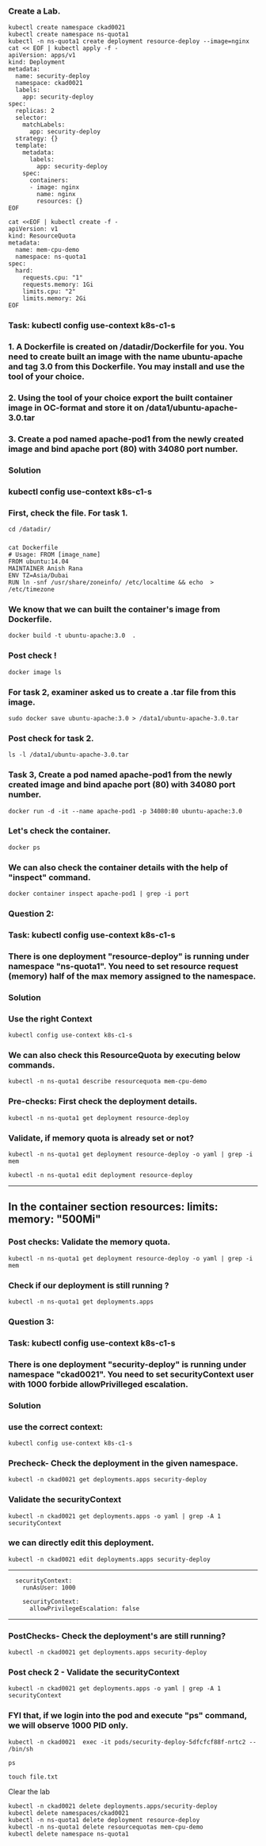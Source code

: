 ### Create a Lab.
```
kubectl create namespace ckad0021
kubectl create namespace ns-quota1
kubectl -n ns-quota1 create deployment resource-deploy --image=nginx
cat << EOF | kubectl apply -f -
apiVersion: apps/v1
kind: Deployment
metadata:
  name: security-deploy
  namespace: ckad0021
  labels:
    app: security-deploy
spec:
  replicas: 2
  selector:
    matchLabels:
      app: security-deploy
  strategy: {}
  template:
    metadata:
      labels:
        app: security-deploy
    spec:
      containers:
      - image: nginx
        name: nginx
        resources: {}
EOF

cat <<EOF | kubectl create -f -
apiVersion: v1
kind: ResourceQuota
metadata:
  name: mem-cpu-demo
  namespace: ns-quota1
spec:
  hard:
    requests.cpu: "1"
    requests.memory: 1Gi
    limits.cpu: "2"
    limits.memory: 2Gi
EOF

```



### Task:   kubectl config use-context k8s-c1-s
### 1. A Dockerfile is created on /datadir/Dockerfile for you. You need to create built an image with the name ubuntu-apache and tag 3.0 from this Dockerfile. You may install and use the tool of your choice.
### 2. Using the tool of your choice export the built container image in OC-format and store it on /data1/ubuntu-apache-3.0.tar
### 3. Create a pod named apache-pod1 from the newly created image and bind apache port (80) with 34080 port number.

### Solution

### kubectl config use-context k8s-c1-s

### First, check the file. For task 1.
```
cd /datadir/
```
###
```
cat Dockerfile 
# Usage: FROM [image_name]
FROM ubuntu:14.04
MAINTAINER Anish Rana
ENV TZ=Asia/Dubai
RUN ln -snf /usr/share/zoneinfo/ /etc/localtime && echo  > /etc/timezone
```

### We know that we can built the container's image from Dockerfile. 
```
docker build -t ubuntu-apache:3.0  .
```

### Post check !
```
docker image ls
```

### For task 2, examiner asked us to create a .tar file from this image.

```
sudo docker save ubuntu-apache:3.0 > /data1/ubuntu-apache-3.0.tar
```

### Post check for task 2.
```
ls -l /data1/ubuntu-apache-3.0.tar
```

### Task 3, Create a pod named apache-pod1 from the newly created image and bind apache port (80) with 34080 port number.

```
docker run -d -it --name apache-pod1 -p 34080:80 ubuntu-apache:3.0
```

### Let's check the container.
```
docker ps
```

### We can also check the container details with the help of "inspect" command.
```
docker container inspect apache-pod1 | grep -i port
```




### Question 2: 

### Task:  kubectl config use-context k8s-c1-s

### There is one deployment "resource-deploy" is running under namespace "ns-quota1". You need to set resource request (memory) half of the  max memory assigned to the namespace.


### Solution
### Use the right Context 
```
kubectl config use-context k8s-c1-s
```

### We can also check this ResourceQuota by executing below commands.

```
kubectl -n ns-quota1 describe resourcequota mem-cpu-demo
```

### Pre-checks: First check the deployment details.
```
kubectl -n ns-quota1 get deployment resource-deploy
```

### Validate, if memory quota is already set or not?

```
kubectl -n ns-quota1 get deployment resource-deploy -o yaml | grep -i mem
```

```
kubectl -n ns-quota1 edit deployment resource-deploy
```
-------------
In the container section
    resources:
      limits:
        memory: "500Mi"
----------------

### Post checks: Validate the memory quota.
```
kubectl -n ns-quota1 get deployment resource-deploy -o yaml | grep -i mem
```

### Check if our deployment is still running ?

```
kubectl -n ns-quota1 get deployments.apps
```




### Question 3: 

### Task:  kubectl config use-context k8s-c1-s

### There is one deployment "security-deploy" is running under namespace "ckad0021". You need to set securityContext user with 1000 forbide allowPrivilleged escalation.

### Solution


### use the correct context:
```
kubectl config use-context k8s-c1-s
```

### Precheck- Check the deployment in the given namespace.
```
kubectl -n ckad0021 get deployments.apps security-deploy 
```

### Validate the securityContext
```
kubectl -n ckad0021 get deployments.apps -o yaml | grep -A 1 securityContext
```
### we can directly edit this deployment.

```
kubectl -n ckad0021 edit deployments.apps security-deploy
```
-------------
      securityContext:
        runAsUser: 1000

        securityContext:
          allowPrivilegeEscalation: false
----------------

### PostChecks- Check the deployment's are still running?
```
kubectl -n ckad0021 get deployments.apps security-deploy 
```
### Post check 2 - Validate the securityContext
```
kubectl -n ckad0021 get deployments.apps -o yaml | grep -A 1 securityContext
```

### FYI that, if we login into the pod and execute "ps" command, we will observe 1000 PID only.
```
kubectl -n ckad0021  exec -it pods/security-deploy-5dfcfcf88f-nrtc2 -- /bin/sh
```
```
ps
```
```
touch file.txt
```


Clear the lab

```
kubectl -n ckad0021 delete deployments.apps/security-deploy 
kubectl delete namespaces/ckad0021
kubectl -n ns-quota1 delete deployment resource-deploy
kubectl -n ns-quota1 delete resourcequotas mem-cpu-demo
kubectl delete namespace ns-quota1
```





